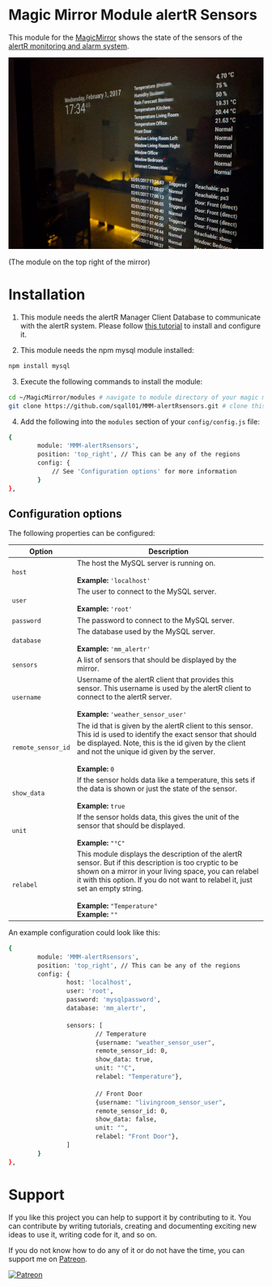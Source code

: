 # Magic Mirror Module alertR Sensors
This module for the [MagicMirror](https://github.com/MichMich/MagicMirror) shows the state of the sensors of the [alertR monitoring and alarm system](https://github.com/sqall01/alertR).

![MagicMirror](pics/magicmirror.jpg)

(The module on the top right of the mirror)

# Installation

1. This module needs the alertR Manager Client Database to communicate with the alertR system. Please follow [this tutorial](https://github.com/sqall01/alertR/wiki/Tutorial-ManagerClientDatabase) to install and configure it.

2. This module needs the npm mysql module installed:

```bash
npm install mysql
```

3. Execute the following commands to install the module:

```bash
cd ~/MagicMirror/modules # navigate to module directory of your magic mirror
git clone https://github.com/sqall01/MMM-alertRsensors.git # clone this module
```

4. Add the following into the `modules` section of your `config/config.js` file:

```bash
{
        module: 'MMM-alertRsensors',
        position: 'top_right', // This can be any of the regions
        config: {
            // See 'Configuration options' for more information
        }
},
```

## Configuration options

The following properties can be configured:

| Option                        | Description
| ----------------------------  | -----------
| `host`                        | The host the MySQL server is running on. <br><br> **Example:** `'localhost'`
| `user`                        | The user to connect to the MySQL server. <br><br> **Example:** `'root'`
| `password`                    | The password to connect to the MySQL server.
| `database`                    | The database used by the MySQL server. <br><br> **Example:** `'mm_alertr'`
| `sensors`                     | A list of sensors that should be displayed by the mirror.
| `username`                    | Username of the alertR client that provides this sensor. This username is used by the alertR client to connect to the alertR server. <br><br> **Example:** `'weather_sensor_user'`
| `remote_sensor_id`            | The id that is given by the alertR client to this sensor. This id is used to identify the exact sensor that should be displayed. Note, this is the id given by the client and not the unique id given by the server. <br><br> **Example:** `0`
| `show_data`                   | If the sensor holds data like a temperature, this sets if the data is shown or just the state of the sensor. <br><br> **Example:** `true`
| `unit`                        | If the sensor holds data, this gives the unit of the sensor that should be displayed. <br><br> **Example:** `"°C"`
| `relabel`                     | This module displays the description of the alertR sensor. But if this description is too cryptic to be shown on a mirror in your living space, you can relabel it with this option. If you do not want to relabel it, just set an empty string. <br><br> **Example:** `"Temperature"` <br> **Example:** `""`

An example configuration could look like this:

```bash
{
        module: 'MMM-alertRsensors',
        position: 'top_right', // This can be any of the regions
        config: {
                host: 'localhost',
                user: 'root',
                password: 'mysqlpassword',
                database: 'mm_alertr',

                sensors: [
                        // Temperature
                        {username: "weather_sensor_user",
                        remote_sensor_id: 0,
                        show_data: true,
                        unit: "°C",
                        relabel: "Temperature"},

                        // Front Door
                        {username: "livingroom_sensor_user",
                        remote_sensor_id: 0,
                        show_data: false,
                        unit: "",
                        relabel: "Front Door"},
                ]
        }
},
```


# Support

If you like this project you can help to support it by contributing to it. You can contribute by writing tutorials, creating and documenting exciting new ideas to use it, writing code for it, and so on.

If you do not know how to do any of it or do not have the time, you can support me on [Patreon](https://www.patreon.com/sqall).

[![Patreon](https://c5.patreon.com/external/logo/become_a_patron_button.png)](https://www.patreon.com/sqall)